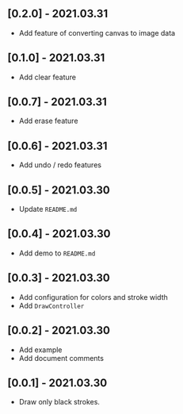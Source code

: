 ## [0.2.0] - 2021.03.31

* Add feature of converting canvas to image data

## [0.1.0] - 2021.03.31

* Add clear feature

## [0.0.7] - 2021.03.31

* Add erase feature

## [0.0.6] - 2021.03.31

* Add undo / redo features

## [0.0.5] - 2021.03.30

* Update `README.md`

## [0.0.4] - 2021.03.30

* Add demo to `README.md`

## [0.0.3] - 2021.03.30

* Add configuration for colors and stroke width
* Add `DrawController`

## [0.0.2] - 2021.03.30

* Add example
* Add document comments

## [0.0.1] - 2021.03.30

* Draw only black strokes.